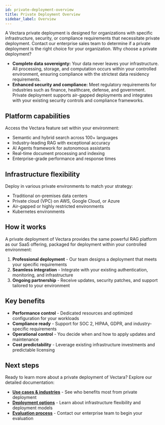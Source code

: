 ```yaml
---
id: private-deployment-overview
title: Private Deployment Overview
sidebar_label: Overview
---
```


A Vectara private deployment is designed for organizations with specific 
infrastructure, security, or compliance requirements that necessitate private 
deployment. Contact our enterprise sales team to determine if a private 
deployment is the right choice for your organization. Why choose a private deployment?

* **Complete data sovereignty:** Your data never leaves your infrastructure. All 
  processing, storage, and computation occurs within your controlled 
  environment, ensuring compliance with the strictest data residency 
  requirements.
* **Enhanced security and compliance:** Meet regulatory requirements for 
  industries such as finance, healthcare, defense, and government. Private 
  deployment supports air-gapped deployments and integrates with your existing 
  security controls and compliance frameworks.

## Platform capabilities

Access the Vectara feature set within your environment:
- Semantic and hybrid search across 100+ languages
- Industry-leading RAG with exceptional accuracy
- AI Agents framework for autonomous assistants
- Real-time document processing and indexing
- Enterprise-grade performance and response times

## Infrastructure flexibility

Deploy in various private environments to match your strategy:
- Traditional on-premises data centers
- Private cloud (VPC) on AWS, Google Cloud, or Azure
- Air-gapped or highly restricted environments
- Kubernetes environments

## How it works

A private deployment of Vectara provides the same powerful RAG platform as our 
SaaS offering, packaged for deployment within your controlled environment:

1. **Professional deployment** - Our team designs a deployment that meets your 
   specific requirements
2. **Seamless integration** - Integrate with your existing authentication, 
   monitoring, and infrastructure
3. **Ongoing partnership** - Receive updates, security patches, and support 
   tailored to your environment

## Key benefits

- **Performance control** - Dedicated resources and optimized configuration for 
  your workloads
- **Compliance ready** - Support for SOC 2, HIPAA, GDPR, and industry-specific 
  requirements
- **Operational control** - You decide when and how to apply updates and 
  maintenance
- **Cost predictability** - Leverage existing infrastructure investments and 
  predictable licensing

## Next steps

Ready to learn more about a private deployment of Vectara? Explore our detailed documentation:

- **[Use cases & industries](/docs/deployments/use-cases)** - See who benefits most
  from private deployment
- **[Deployment options](/docs/deployments/deployment-options)** - Learn about infrastructure
  flexibility and deployment models
- **[Evaluation process](/docs/deployments/onprem-evaluation-process)** - Contact our enterprise
  team to begin your evaluation
